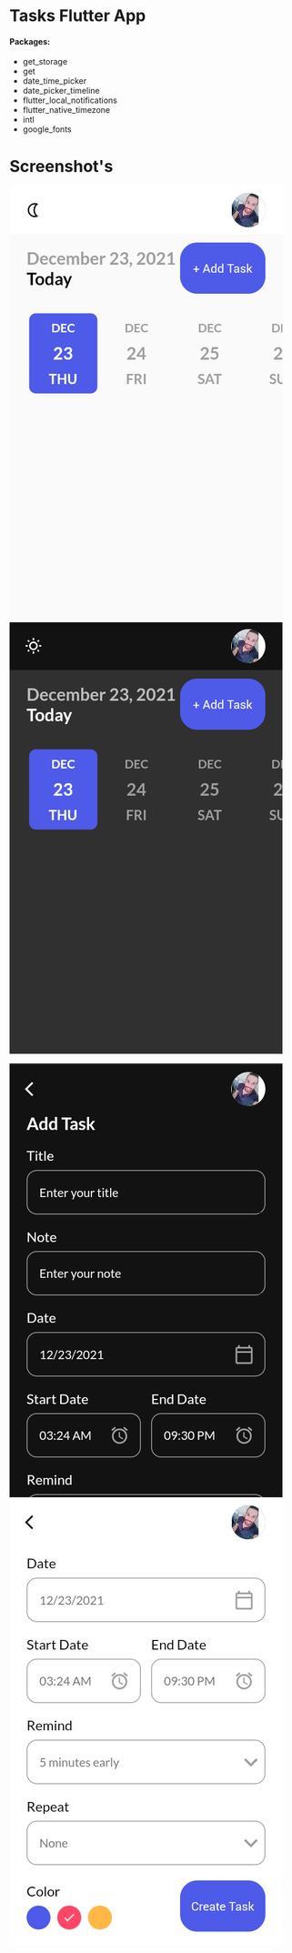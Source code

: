 # Tasks Flutter App

#### Packages:
- get_storage
- get
- date_time_picker
- date_picker_timeline
- flutter_local_notifications
- flutter_native_timezone
- intl
- google_fonts

# Screenshot's 

![](Screenshot/Screenshot_2021-12-23-03-24-12.png)
![](Screenshot/Screenshot_2021-12-23-03-24-26.png)

![](Screenshot/Screenshot_2021-12-23-03-24-35.png)
![](Screenshot/Screenshot_2021-12-23-03-25-06.png)

